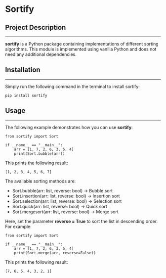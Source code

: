 # Sortify

## Project Description
---

__sortify__ is a Python package containing implementations of different sorting algorithms. This module is implemented using vanilla Python and does not need any additional dependencies.

## Installation
---

Simply run the following command in the terminal to install sortify:

```
pip install sortify
```

## Usage
---

The following example demonstrates how you can use __sortify__:

```
from sortify import Sort

if __name__ == "__main__":
    arr = [1, 7, 2, 6, 3, 5, 4]
    print(Sort.bubble(arr))
```

This prints the following result:

```
[1, 2, 3, 4, 5, 6, 7]
```

The available sorting methods are:
* Sort.bubble(arr: list, reverse: bool) → Bubble sort
* Sort.insertion(arr: list, reverse: bool) → Insertion sort
* Sort.selection(arr: list, reverse: bool) → Selection sort
* Sort.quick(arr: list, reverse: bool) → Quick sort
* Sort.mergesort(arr: list, reverse: bool) → Merge sort

Here, set the parameter __reverse = True__ to sort the list in descending order. For example:

```
from sortify import Sort

if __name__ == "__main__":
    arr = [1, 7, 2, 6, 3, 5, 4]
    print(Sort.merge(arr, reverse=False))
```

This prints the following result:

```
[7, 6, 5, 4, 3, 2, 1]
```
